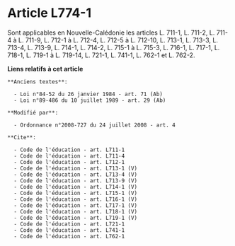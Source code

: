 # Article L774-1

Sont applicables en Nouvelle-Calédonie les articles L. 711-1, L. 711-2, L. 711-4 à L. 711-9, 
L. 712-1 à L. 712-4, L. 712-5 à L. 712-10, L. 713-1, L. 713-3, L. 713-4, L. 713-9, L. 714-1, L. 714-2, L. 715-1 à L. 715-3,
L. 716-1, L. 717-1, L. 718-1, L. 719-1 à L. 719-14, L. 721-1, L. 741-1, L. 762-1 et L. 762-2.

**Liens relatifs à cet article**

	**Anciens textes**:

	  - Loi n°84-52 du 26 janvier 1984 - art. 71 (Ab)
	  - Loi n°89-486 du 10 juillet 1989 - art. 29 (Ab)

	**Modifié par**:

	  - Ordonnance n°2008-727 du 24 juillet 2008 - art. 4

	**Cite**:

	  - Code de l'éducation - art. L711-1
	  - Code de l'éducation - art. L711-4
	  - Code de l'éducation - art. L712-1
	  - Code de l'éducation - art. L713-1 (V)
	  - Code de l'éducation - art. L713-4 (V)
	  - Code de l'éducation - art. L713-9 (V)
	  - Code de l'éducation - art. L714-1 (V)
	  - Code de l'éducation - art. L715-1 (V)
	  - Code de l'éducation - art. L716-1 (V)
	  - Code de l'éducation - art. L717-1 (V)
	  - Code de l'éducation - art. L718-1 (V)
	  - Code de l'éducation - art. L719-1 (V)
	  - Code de l'éducation - art. L721-1
	  - Code de l'éducation - art. L741-1
	  - Code de l'éducation - art. L762-1
